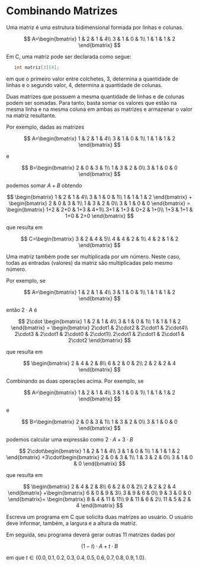 # Combinando Matrizes

Uma matriz é uma estrutura bidimensional formada por linhas e colunas.


$$
A=\begin{bmatrix}
1 & 2 & 1 & 4\\
3 & 1 & 0 & 1\\
1 & 1 & 1 & 2
\end{bmatrix}
$$

Em C, uma matriz pode ser declarada como segue:
```C
   int matriz[3][4];
```
em que o primeiro valor entre colchetes, 3, determina a quantidade de linhas e o segundo valor, 4, determina a quantidade de colunas.

Duas matrizes que possuem a mesma quantidade de linhas e de colunas podem ser somadas. Para tanto, basta somar os valores que estão na mesma linha e na mesma coluna em ambas as matrizes e armazenar o valor na matriz resultante.

Por exemplo, dadas as matrizes

$$
A=\begin{bmatrix}
1 & 2 & 1 & 4\\
3 & 1 & 0 & 1\\
1 & 1 & 1 & 2
\end{bmatrix}
$$

e

$$ 
B=\begin{bmatrix}
2 & 0 & 3 & 1\\
1 & 3 & 2 & 0\\
3 & 1 & 0 & 0
\end{bmatrix}  $$

podemos somar $A+B$ obtendo

$$
\begin{bmatrix}
1 & 2 & 1 & 4\\
3 & 1 & 0 & 1\\
1 & 1 & 1 & 2
\end{bmatrix} + 
\begin{bmatrix}
2 & 0 & 3 & 1\\
1 & 3 & 2 & 0\\
3 & 1 & 0 & 0
\end{bmatrix}  =
\begin{bmatrix}
1+2 & 2+0 & 1+3 & 4+1\\
3+1 & 1+3 & 0+2 & 1+0\\
1+3 & 1+1 & 1+0 & 2+0
\end{bmatrix} 
$$

que resulta em

$$
C=\begin{bmatrix}
3 & 2 & 4 & 5\\
4 & 4 & 2 & 1\\
4 & 2 & 1 & 2
\end{bmatrix} 
$$

Uma matriz também pode ser multiplicada por um número. Neste caso, todas as entradas (valores) da matriz são multiplicadas pelo mesmo número.

Por exemplo, se

$$
A=\begin{bmatrix}
1 & 2 & 1 & 4\\
3 & 1 & 0 & 1\\
1 & 1 & 1 & 2
\end{bmatrix}
$$

então $2\cdot A$ é 

$$
2\cdot
\begin{bmatrix}
1 & 2 & 1 & 4\\
3 & 1 & 0 & 1\\
1 & 1 & 1 & 2
\end{bmatrix} =
\begin{bmatrix}
2\cdot1 & 2\cdot2 & 2\cdot1 & 2\cdot4\\
2\cdot3 & 2\cdot1 & 2\cdot0 & 2\cdot1\\
2\cdot1 & 2\cdot1 & 2\cdot1 & 2\cdot2
\end{bmatrix} 
$$

que resulta em

$$
\begin{bmatrix}
2 & 4 & 2 & 8\\
6 & 2 & 0 & 2\\
2 & 2 & 2 & 4
\end{bmatrix}
$$

Combinando as duas operações acima. Por exemplo, se

$$
A=\begin{bmatrix}
1 & 2 & 1 & 4\\
3 & 1 & 0 & 1\\
1 & 1 & 1 & 2
\end{bmatrix}
$$

e

$$ 
B=\begin{bmatrix}
2 & 0 & 3 & 1\\
1 & 3 & 2 & 0\\
3 & 1 & 0 & 0
\end{bmatrix}
$$

podemos calcular uma expressão como $2\cdot A + 3\cdot B$

$$
2\cdot\begin{bmatrix}
1 & 2 & 1 & 4\\
3 & 1 & 0 & 1\\
1 & 1 & 1 & 2
\end{bmatrix}
+3\cdot\begin{bmatrix}
2 & 0 & 3 & 1\\
1 & 3 & 2 & 0\\
3 & 1 & 0 & 0
\end{bmatrix}
$$

que resulta em

$$
\begin{bmatrix}
2 & 4 & 2 & 8\\
6 & 2 & 0 & 2\\
2 & 2 & 2 & 4
\end{bmatrix}
+\begin{bmatrix}
6 & 0 & 9 & 3\\
3 & 9 & 6 & 0\\
9 & 3 & 0 & 0
\end{bmatrix}=
\begin{bmatrix}
8 & 4 & 11 & 11\\
9 & 11 & 6 & 2\\
11 & 5 & 2 & 4
\end{bmatrix}
$$

Escreva um programa em C que solicita duas matrizes ao usuário. O usuário deve informar, também, a largura e a altura da matriz.

Em seguida, seu programa deverá gerar outras 11 matrizes dadas por

$$(1-t)\cdot A + t\cdot B$$

em que $t\in\{0.0, 0.1, 0.2, 0.3, 0.4, 0.5, 0.6, 0.7, 0.8, 0.9, 1.0\}$.